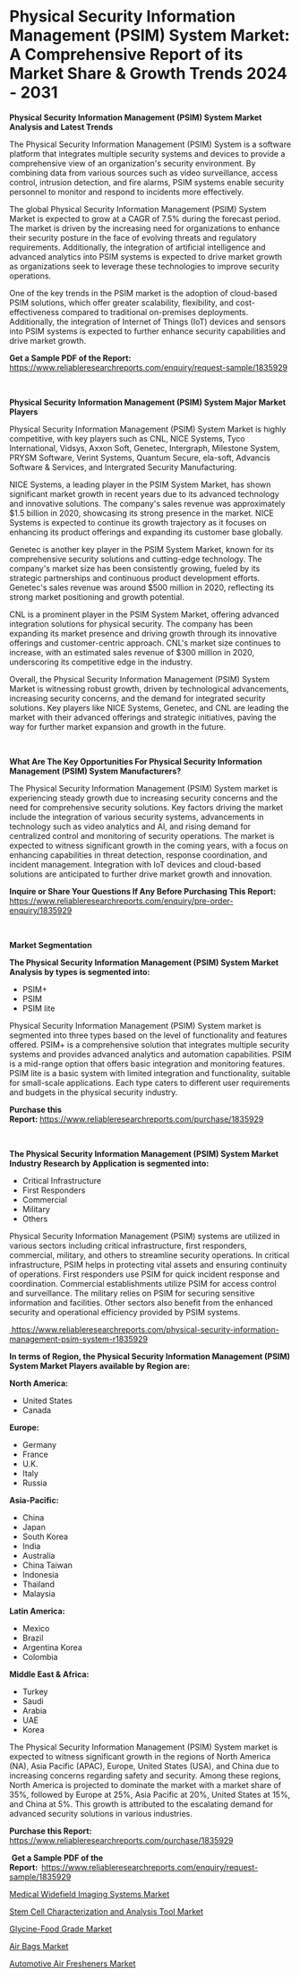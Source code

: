 <p><h1>Physical Security Information Management (PSIM) System Market: A Comprehensive Report of its Market Share & Growth Trends 2024 - 2031</h1></p><p><strong>Physical Security Information Management (PSIM) System Market Analysis and Latest Trends</strong></p>
<p><p>The Physical Security Information Management (PSIM) System is a software platform that integrates multiple security systems and devices to provide a comprehensive view of an organization's security environment. By combining data from various sources such as video surveillance, access control, intrusion detection, and fire alarms, PSIM systems enable security personnel to monitor and respond to incidents more effectively.</p><p>The global Physical Security Information Management (PSIM) System Market is expected to grow at a CAGR of 7.5% during the forecast period. The market is driven by the increasing need for organizations to enhance their security posture in the face of evolving threats and regulatory requirements. Additionally, the integration of artificial intelligence and advanced analytics into PSIM systems is expected to drive market growth as organizations seek to leverage these technologies to improve security operations.</p><p>One of the key trends in the PSIM market is the adoption of cloud-based PSIM solutions, which offer greater scalability, flexibility, and cost-effectiveness compared to traditional on-premises deployments. Additionally, the integration of Internet of Things (IoT) devices and sensors into PSIM systems is expected to further enhance security capabilities and drive market growth.</p></p>
<p><strong>Get a Sample PDF of the Report:&nbsp;</strong> <a href="https://www.reliableresearchreports.com/enquiry/request-sample/1835929">https://www.reliableresearchreports.com/enquiry/request-sample/1835929</a></p>
<p>&nbsp;</p>
<p><strong>Physical Security Information Management (PSIM) System Major Market Players</strong></p>
<p><p>Physical Security Information Management (PSIM) System Market is highly competitive, with key players such as CNL, NICE Systems, Tyco International, Vidsys, Axxon Soft, Genetec, Intergraph, Milestone System, PRYSM Software, Verint Systems, Quantum Secure, ela-soft, Advancis Software & Services, and Intergrated Security Manufacturing.</p><p>NICE Systems, a leading player in the PSIM System Market, has shown significant market growth in recent years due to its advanced technology and innovative solutions. The company's sales revenue was approximately $1.5 billion in 2020, showcasing its strong presence in the market. NICE Systems is expected to continue its growth trajectory as it focuses on enhancing its product offerings and expanding its customer base globally.</p><p>Genetec is another key player in the PSIM System Market, known for its comprehensive security solutions and cutting-edge technology. The company's market size has been consistently growing, fueled by its strategic partnerships and continuous product development efforts. Genetec's sales revenue was around $500 million in 2020, reflecting its strong market positioning and growth potential.</p><p>CNL is a prominent player in the PSIM System Market, offering advanced integration solutions for physical security. The company has been expanding its market presence and driving growth through its innovative offerings and customer-centric approach. CNL's market size continues to increase, with an estimated sales revenue of $300 million in 2020, underscoring its competitive edge in the industry.</p><p>Overall, the Physical Security Information Management (PSIM) System Market is witnessing robust growth, driven by technological advancements, increasing security concerns, and the demand for integrated security solutions. Key players like NICE Systems, Genetec, and CNL are leading the market with their advanced offerings and strategic initiatives, paving the way for further market expansion and growth in the future.</p></p>
<p>&nbsp;</p>
<p><strong>What Are The Key Opportunities For Physical Security Information Management (PSIM) System Manufacturers?</strong></p>
<p><p>The Physical Security Information Management (PSIM) System market is experiencing steady growth due to increasing security concerns and the need for comprehensive security solutions. Key factors driving the market include the integration of various security systems, advancements in technology such as video analytics and AI, and rising demand for centralized control and monitoring of security operations. The market is expected to witness significant growth in the coming years, with a focus on enhancing capabilities in threat detection, response coordination, and incident management. Integration with IoT devices and cloud-based solutions are anticipated to further drive market growth and innovation.</p></p>
<p><strong>Inquire or Share Your Questions If Any Before Purchasing This Report:</strong> <a href="https://www.reliableresearchreports.com/enquiry/pre-order-enquiry/1835929">https://www.reliableresearchreports.com/enquiry/pre-order-enquiry/1835929</a></p>
<p>&nbsp;</p>
<p><strong>Market Segmentation</strong></p>
<p><strong>The Physical Security Information Management (PSIM) System Market Analysis by types is segmented into:</strong></p>
<p><ul><li>PSIM+</li><li>PSIM</li><li>PSIM lite</li></ul></p>
<p><p>Physical Security Information Management (PSIM) System market is segmented into three types based on the level of functionality and features offered. PSIM+ is a comprehensive solution that integrates multiple security systems and provides advanced analytics and automation capabilities. PSIM is a mid-range option that offers basic integration and monitoring features. PSIM lite is a basic system with limited integration and functionality, suitable for small-scale applications. Each type caters to different user requirements and budgets in the physical security industry.</p></p>
<p><strong>Purchase this Report:&nbsp;</strong><a href="https://www.reliableresearchreports.com/purchase/1835929">https://www.reliableresearchreports.com/purchase/1835929</a></p>
<p>&nbsp;</p>
<p><strong>The Physical Security Information Management (PSIM) System Market Industry Research by Application is segmented into:</strong></p>
<p><ul><li>Critical Infrastructure</li><li>First Responders</li><li>Commercial</li><li>Military</li><li>Others</li></ul></p>
<p><p>Physical Security Information Management (PSIM) systems are utilized in various sectors including critical infrastructure, first responders, commercial, military, and others to streamline security operations. In critical infrastructure, PSIM helps in protecting vital assets and ensuring continuity of operations. First responders use PSIM for quick incident response and coordination. Commercial establishments utilize PSIM for access control and surveillance. The military relies on PSIM for securing sensitive information and facilities. Other sectors also benefit from the enhanced security and operational efficiency provided by PSIM systems.</p></p>
<p><a href="https://www.reliableresearchreports.com/physical-security-information-management-psim-system-r1835929">&nbsp;https://www.reliableresearchreports.com/physical-security-information-management-psim-system-r1835929</a></p>
<p><strong>In terms of Region, the Physical Security Information Management (PSIM) System Market Players available by Region are:</strong></p>
<p>
    <p> <strong> North America: </strong>
        <ul>
            <li>United States</li>
            <li>Canada</li>
        </ul>
        </p> 
    <p> <strong> Europe: </strong>
        <ul>
            <li>Germany</li>
            <li>France</li>
            <li>U.K.</li>
            <li>Italy</li>
            <li>Russia</li>
        </ul>
        </p> 
    <p> <strong> Asia-Pacific: </strong>
        <ul>
            <li>China</li>
            <li>Japan</li>
            <li>South Korea</li>
            <li>India</li>
            <li>Australia</li>
            <li>China Taiwan</li>
            <li>Indonesia</li>
            <li>Thailand</li>
            <li>Malaysia</li>
        </ul>
        </p> 
    <p> <strong> Latin America: </strong>
        <ul>
            <li>Mexico</li>
            <li>Brazil</li>
            <li>Argentina Korea</li>
            <li>Colombia</li>
        </ul>
        </p> 
    <p> <strong> Middle East & Africa: </strong>
        <ul>
            <li>Turkey</li>
            <li>Saudi</li>
            <li>Arabia</li>
            <li>UAE</li>
            <li>Korea</li>
        </ul>
    </p>
    </p>
<p><p>The Physical Security Information Management (PSIM) System market is expected to witness significant growth in the regions of North America (NA), Asia Pacific (APAC), Europe, United States (USA), and China due to increasing concerns regarding safety and security. Among these regions, North America is projected to dominate the market with a market share of 35%, followed by Europe at 25%, Asia Pacific at 20%, United States at 15%, and China at 5%. This growth is attributed to the escalating demand for advanced security solutions in various industries.</p></p>
<p><strong>Purchase this Report: </strong><a href="https://www.reliableresearchreports.com/purchase/1835929">https://www.reliableresearchreports.com/purchase/1835929</a></p>
<p>&nbsp;<strong>Get a Sample PDF of the Report:&nbsp;&nbsp;</strong><a href="https://www.reliableresearchreports.com/enquiry/request-sample/1835929">https://www.reliableresearchreports.com/enquiry/request-sample/1835929</a></p>
<p><strong></strong></p>
<p><p><a href="https://medium.com/@susanwest38/insights-into-the-medical-widefield-imaging-systems-market-size-which-is-expanding-with-a-11-8-e9d30c3db4b2">Medical Widefield Imaging Systems Market</a></p><p><a href="https://issuu.com/reportprime-2/docs/stem-cell-characterization-and-analysis-tool-marke">Stem Cell Characterization and Analysis Tool Market</a></p><p><a href="https://github.com/kumertitash/Market-Research-Report-List-1/blob/main/glycine-food-grade-market.md">Glycine-Food Grade Market</a></p><p><a href="https://www.linkedin.com/pulse/global-air-bags-market-size-trends-analysis-regional-outlook-4tavc">Air Bags Market</a></p><p><a href="https://www.linkedin.com/pulse/strategic-insights-global-automotive-air-fresheners-market-trends-sawoc">Automotive Air Fresheners Market</a></p></p>